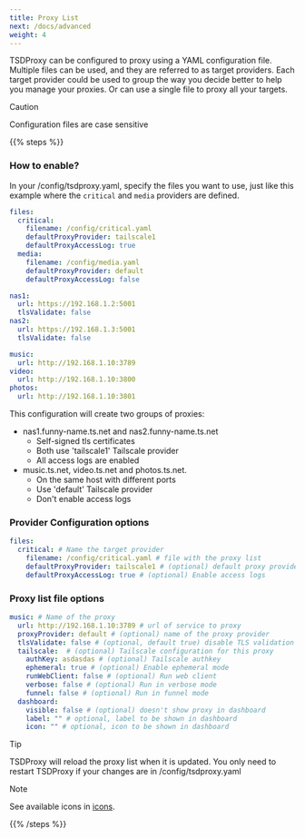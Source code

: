 ```yaml
---
title: Proxy List
next: /docs/advanced
weight: 4
---
```


TSDProxy can be configured to proxy using a YAML configuration file.
Multiple files can be used, and they are referred to as target providers.
Each target provider could be used to group the way you decide better to help
you manage your proxies. Or can use a single file to proxy all your targets.

> [!CAUTION]
> Configuration files are case sensitive

{{% steps %}}

### How to enable?

In your /config/tsdproxy.yaml, specify the files you want to use, just
like this example where the `critical` and `media` providers are defined.

```yaml  {filename="/config/tsdproxy.yaml"}
files:
  critical:
    filename: /config/critical.yaml
    defaultProxyProvider: tailscale1
    defaultProxyAccessLog: true
  media:
    filename: /config/media.yaml
    defaultProxyProvider: default
    defaultProxyAccessLog: false
```

```yaml  {filename="/config/critical.yaml"}
nas1:
  url: https://192.168.1.2:5001
  tlsValidate: false
nas2:
  url: https://192.168.1.3:5001
  tlsValidate: false
```

```yaml  {filename="/config/media.yaml"}
music:
  url: http://192.168.1.10:3789
video:
  url: http://192.168.1.10:3800
photos:
  url: http://192.168.1.10:3801
```

This configuration will create two groups of proxies:

- nas1.funny-name.ts.net and nas2.funny-name.ts.net
  - Self-signed tls certificates
  - Both use 'tailscale1' Tailscale provider
  - All access logs are enabled
- music.ts.net, video.ts.net and photos.ts.net.
  - On the same host with different ports
  - Use 'default' Tailscale provider
  - Don't enable access logs

### Provider Configuration options

```yaml  {filename="/config/tsdproxy.yaml"}
files:
  critical: # Name the target provider
    filename: /config/critical.yaml # file with the proxy list
    defaultProxyProvider: tailscale1 # (optional) default proxy provider
    defaultProxyAccessLog: true # (optional) Enable access logs
```

### Proxy list file options

```yaml  {filename="/config/filename.yaml"}
music: # Name of the proxy
  url: http://192.168.1.10:3789 # url of service to proxy
  proxyProvider: default # (optional) name of the proxy provider
  tlsValidate: false # (optional, default true) disable TLS validation
  tailscale:  # (optional) Tailscale configuration for this proxy
    authKey: asdasdas # (optional) Tailscale authkey
    ephemeral: true # (optional) Enable ephemeral mode
    runWebClient: false # (optional) Run web client
    verbose: false # (optional) Run in verbose mode
    funnel: false # (optional) Run in funnel mode
  dashboard:
    visible: false # (optional) doesn't show proxy in dashboard
    label: "" # optional, label to be shown in dashboard
    icon: "" # optional, icon to be shown in dashboard
```

> [!TIP]
> TSDProxy will reload the proxy list when it is updated.
> You only need to restart TSDProxy if your changes are in /config/tsdproxy.yaml

> [!NOTE]
> See available icons in [icons](/docs/advanced/icons).

{{% /steps %}}
